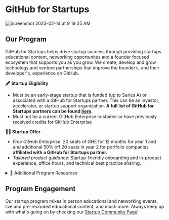 # GitHub for Startups
![Screenshot 2023-02-14 at 9 19 25 AM](https://user-images.githubusercontent.com/104146251/218780432-672ddba0-ac7f-4990-8e8d-9428cddc6ccb.png)



## Our Program

GitHub for Startups helps drive startup success through providing startups educational content, networking opportunites and a founder focused ecosystem that supports you as you grow. We create, develop and grow technology and venture partnerships that improve the founder’s, and their developer's, experience on GitHub. 

**🖋️ Startup Eligibility** 
- Must be an early-stage startup that is funded (up to  Series A) or associated with a GitHub for Startups partner. This can be an investor, accelerator, or startup support organization.  **A full list of GitHub for Startups partners can be found [here](https://github.com/enterprise/startups/partners).**
- Must not be a current GitHub Enterprise customer or have previously received credits for GitHub Enterprise


**👨‍💻 Startup Offer**

- _Free GitHub Enterprise_: 20 seats of GHE for 12 months for year 1 and and additional 50% off 20 seats in year 2 for portfolio companies **affiliated with a GitHub for Startups partner.** 
- _Tailored product guidance_: Startup-friendly onboarding and in-product experience, office hours, and technical best practice sharing.


</details> 

<details><summary>
📝 Additional Program Resources
</summary>
 

- [**GitHub for Startups Program Guide**](https://docs.google.com/document/d/1D9h0PFiXEiQsImh2ijk9QuZuElF9ANxz5NXGHacVw7E/edit?usp=sharing): For common questions you might have about the program.

- **[Marketing/Programming Calendar](https://sharing.clickup.com/20627329/c/h/4-38571873-5/53a3d4ff74ab4e4)**: Up to date calendar of all events and programming. 

- [**GFS YouTube Channel**](https://www.youtube.com/playlist?list=PL0lo9MOBetEG3s9zocf4H1UiaS44ZL-W0): Keep up on all the live and virtual educational sessions we've put on for companies like you.

 - **[GitHub Documentation](https://docs.github.com/en)**: I need of some extra help? This is the place for you to get documentation on anything you may need. 
</details> 
 
 
 ## Program Engagement

Our startup program mixes in person educational and networking events, live and pre-recroded educational content, and much more. Always keep up with what's going on by checking our [Startup Community Page](https://github.com/GitHub-for-Startups/Global-Repo/blob/main/Community%20Engage%20Page.md)!
